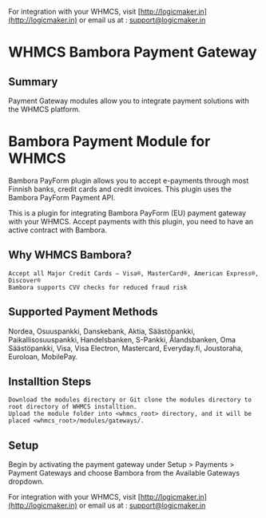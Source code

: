 For integration with your WHMCS, visit [http://logicmaker.in](http://logicmaker.in) or email us at : support@logicmaker.in

# WHMCS Bambora Payment Gateway

## Summary

Payment Gateway modules allow you to integrate payment solutions with the WHMCS platform.

# Bambora Payment Module for WHMCS

Bambora PayForm plugin allows you to accept e-payments through most Finnish banks, credit cards and credit invoices. This plugin uses the Bambora PayForm Payment API.

This is a plugin for integrating Bambora PayForm (EU) payment gateway with your WHMCS. Accept payments with this plugin, you need to have an active contract with Bambora.

## Why WHMCS Bambora?

    Accept all Major Credit Cards – Visa®, MasterCard®, American Express®, Discover®
    Bambora supports CVV checks for reduced fraud risk

## Supported Payment Methods

Nordea, Osuuspankki, Danskebank, Aktia, Säästöpankki, Paikallisosuuspankki, Handelsbanken, S-Pankki, Ålandsbanken, Oma Säästöpankki, Visa, Visa Electron, Mastercard, Everyday.fi, Joustoraha, Euroloan, MobilePay.

## Installtion Steps

    Download the modules directory or Git clone the modules directory to root directory of WHMCS installtion.
    Upload the module folder into <whmcs_root> directory, and it will be placed <whmcs_root>/modules/gateways/.

## Setup

Begin by activating the payment gateway under Setup > Payments > Payment Gateways and choose Bambora from the Available Gateways dropdown.


For integration with your WHMCS, visit [http://logicmaker.in](http://logicmaker.in) or email us at : support@logicmaker.in
